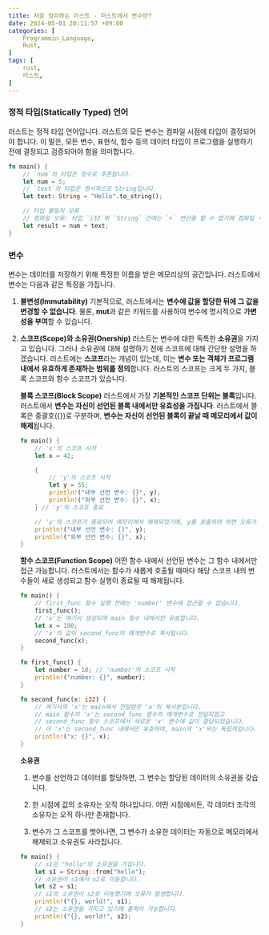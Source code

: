 ```yaml
---
title: 처음 정리하는 러스트 - 러스트에서 변수란?
date: 2024-05-01 20:11:57 +09:00
categories: [
    Programmin_Language,
    Rust,
]
tags: [
    rust,
    러스트,
]
---
```


### 정적 타입(Statically Typed) 언어

러스트는 정적 타입 언어입니다. 러스트의 모든 변수는 컴파일 시점에 타입이 결정되어야 합니다.
이 말은, 모든 변수, 표현식, 함수 등의 데이터 타입이 프로그램을 실행하기 전에 결정되고 검증되어야 함을 의미합니다.

```rust
fn main() {
    // `num`의 타입은 정수로 추론됩니다.
    let num = 5; 
    // `text`의 타입은 명시적으로 String입니다.
    let text: String = "Hello".to_string(); 

    // 타입 불일치 오류
    // 컴파일 오류: 타입 `i32`와 `String` 간에는 `+` 연산을 할 수 없기에 컴파일 시점에서 오류를 보여줍니다.
    let result = num + text; 
}

```


### 변수

변수는 데이터를 저장하기 위해 특정한 이름을 받은 메모리상의 공간입니다. 러스트에서 변수는 다음과 같은 특징을 가집니다.

1. **불변성(Immutability)**
    기본적으로, 러스트에서는 **변수에 값을 할당한 뒤에 그 값을 변경할 수 없습니다**.
    물론, **mut**과 같은 키워드를 사용하여 변수에 명시적으로 **가변성을 부여**할 수 있습니다.

2. **스코프(Scope)와 소유권(Onership)**
    러스트는 변수에 대한 독특한 **소유권**을 가지고 있습니다. 그러나 소유권에 대해 설명하기 전에 스코프에 대해 간단한 설명을 하겠습니다.
    러스트에는 **스코프**라는 개념이 있는데, 이는 **변수 또는 객체가 프로그램 내에서 유효하게 존재하는 범위를 정의**합니다.
    러스트의 스코프는 크게 두 가지, 블록 스코프와 함수 스코프가 있습니다.

    **블록 스코프(Block Scope)**
    러스트에서 가장 **기본적인 스코프 단위는 블록**입니다. 러스트에서 **변수는 자신이 선언된 블록 내에서만 유효성을 가집니다**.
    러스트에서 블록은 중괄호({})로 구분하며, **변수는 자신이 선언된 블록이 끝날 때 메모리에서 값이 해제**됩니다.

    ```rust
    fn main() {
        // 'x'의 스코프 시작
        let x = 42; 

        {
            // 'y'의 스코프 시작
            let y = 55; 
            println!("내부 선언 변수: {}", y);
            println!("외부 선언 변수: {}", x);
        } // 'y'의 스코프 종료

        // 'y'의 스코프가 종료되어 메모리에서 해제되었기에, y를 호출하려 하면 오류가 발생합니다.
        println!("내부 선언 변수: {}", y);
        println!("외부 선언 변수: {}", x);
    }

    ```

    **함수 스코프(Function Scope)**
    어떤 함수 내에서 선언된 변수는 그 함수 내에서만 접근 가능합니다. 러스트에서는 함수가 새롭게 호출될 때마다 해당 스코프 내의 변수들이 새로 생성되고 함수 실행이 종료될 때 해제됩니다.

    ```rust
    fn main() {
        // first_func 함수 실행 전에는 'number' 변수에 접근할 수 없습니다.
        first_func(); 
        // 'x'는 여기서 생성되며 main 함수 내에서만 유효합니다.
        let x = 100; 
        // 'x'의 값이 second_func의 매개변수로 복사됩니다.
        second_func(x);
    }

    fn first_func() {
        let number = 10; // 'number'의 스코프 시작
        println!("number: {}", number);
    }

    fn second_func(x: i32) {
        // 여기서의 'x'는 main에서 전달받은 'x'의 복사본입니다. 
        // main 함수의 'x'는 second_func 함수의 매개변수로 전달되었고
        // second_func 함수 스코프에서 새로운 'x' 변수에 값이 할당되었습니다.
        // 이 'x'는 second_func 내에서만 유효하며, main의 'x'와는 독립적입니다.
        println!("x: {}", x); 
    }

    ```    

    **소유권**

    1. 변수를 선언하고 데이터를 할당하면, 그 변수는 할당된 데이터의 소유권을 갖습니다. 
    
    2. 한 시점에 값의 소유자는 오직 하나입니다. 어떤 시점에서든, 각 데이터 조각의 소유자는 오직 하나만 존재합니다.

    3. 변수가 그 스코프를 벗어나면, 그 변수가 소유한 데이터는 자동으로 메모리에서 해제되고 소유권도 사라집니다.
   

    ```rust
    fn main() {
        // s1은 "hello"의 소유권을 가집니다.
        let s1 = String::from("hello");
        // 소유권이 s1에서 s2로 이동합니다.
        let s2 = s1; 
        // s1의 소유권이 s2로 이동했기에 오류가 발생합니다.
        println!("{}, world!", s1); 
        // s2는 소유권을 가지고 있기에 출력이 가능합니다.
        println!("{}, world!", s2); 
    }
    ```